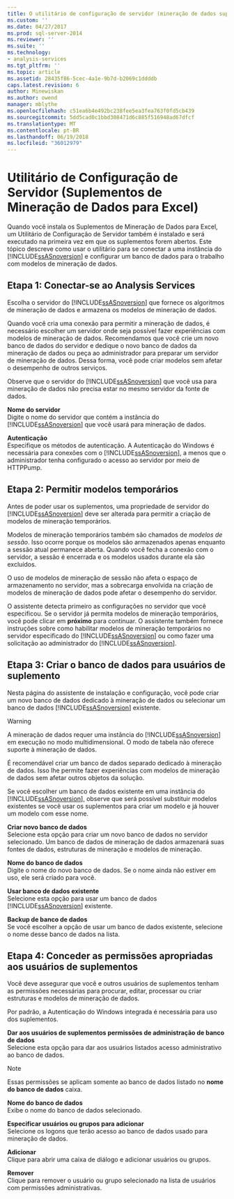 ```yaml
---
title: O utilitário de configuração de servidor (mineração de dados suplementos para Excel) | Microsoft Docs
ms.custom: ''
ms.date: 04/27/2017
ms.prod: sql-server-2014
ms.reviewer: ''
ms.suite: ''
ms.technology:
- analysis-services
ms.tgt_pltfrm: ''
ms.topic: article
ms.assetid: 28435f86-5cec-4a1e-9b7d-b2069c1ddddb
caps.latest.revision: 6
author: Minewiskan
ms.author: owend
manager: mblythe
ms.openlocfilehash: c51ea6b4e492bc238fee5ea3fea763f0fd5cb439
ms.sourcegitcommit: 5dd5cad0c1bbd308471d6c885f516948ad67dfcf
ms.translationtype: MT
ms.contentlocale: pt-BR
ms.lasthandoff: 06/19/2018
ms.locfileid: "36012979"
---
```

# <a name="server-configuration-utility-data-mining-add-ins-for-excel"></a>Utilitário de Configuração de Servidor (Suplementos de Mineração de Dados para Excel)
  Quando você instala os Suplementos de Mineração de Dados para Excel, um Utilitário de Configuração de Servidor também é instalado e será executado na primeira vez em que os suplementos forem abertos. Este tópico descreve como usar o utilitário para se conectar a uma instância do [!INCLUDE[ssASnoversion](../includes/ssasnoversion-md.md)] e configurar um banco de dados para o trabalho com modelos de mineração de dados.  
  

  
##  <a name="bkmk_step1"></a> Etapa 1: Conectar-se ao Analysis Services  
 Escolha o servidor do [!INCLUDE[ssASnoversion](../includes/ssasnoversion-md.md)] que fornece os algoritmos de mineração de dados e armazena os modelos de mineração de dados.  
  
 Quando você cria uma conexão para permitir a mineração de dados, é necessário escolher um servidor onde seja possível fazer experiências com modelos de mineração de dados. Recomendamos que você crie um novo banco de dados do servidor e dedique o novo banco de dados da mineração de dados ou peça ao administrador para preparar um servidor de mineração de dados. Dessa forma, você pode criar modelos sem afetar o desempenho de outros serviços.  
  
 Observe que o servidor do [!INCLUDE[ssASnoversion](../includes/ssasnoversion-md.md)] que você usa para mineração de dados não precisa estar no mesmo servidor da fonte de dados.  
  
 **Nome do servidor**  
 Digite o nome do servidor que contém a instância do [!INCLUDE[ssASnoversion](../includes/ssasnoversion-md.md)] que você usará para mineração de dados.  
  
 **Autenticação**  
 Especifique os métodos de autenticação. A Autenticação do Windows é necessária para conexões com o [!INCLUDE[ssASnoversion](../includes/ssasnoversion-md.md)], a menos que o administrador tenha configurado o acesso ao servidor por meio de HTTPPump.  
  
##  <a name="bkmk_step2"></a> Etapa 2: Permitir modelos temporários  
 Antes de poder usar os suplementos, uma propriedade de servidor do [!INCLUDE[ssASnoversion](../includes/ssasnoversion-md.md)] deve ser alterada para permitir a criação de modelos de mineração temporários.  
  
 Modelos de mineração temporários também são chamados de *modelos de sessão*. Isso ocorre porque os modelos são armazenados apenas enquanto a sessão atual permanece aberta. Quando você fecha a conexão com o servidor, a sessão é encerrada e os modelos usados durante ela são excluídos.  
  
 O uso de modelos de mineração de sessão não afeta o espaço de armazenamento no servidor, mas a sobrecarga envolvida na criação de modelos de mineração de dados pode afetar o desempenho do servidor.  
  
 O assistente detecta primeiro as configurações no servidor que você especificou. Se o servidor já permita modelos de mineração temporários, você pode clicar em **próximo** para continuar. O assistente também fornece instruções sobre como habilitar modelos de mineração temporários no servidor especificado do [!INCLUDE[ssASnoversion](../includes/ssasnoversion-md.md)] ou como fazer uma solicitação ao administrador do [!INCLUDE[ssASnoversion](../includes/ssasnoversion-md.md)].  
  
##  <a name="bkmk_step3"></a> Etapa 3: Criar o banco de dados para usuários de suplemento  
 Nesta página do assistente de instalação e configuração, você pode criar um novo banco de dados dedicado à mineração de dados ou selecionar um banco de dados [!INCLUDE[ssASnoversion](../includes/ssasnoversion-md.md)] existente.  
  
> [!WARNING]  
>  A mineração de dados requer uma instância do [!INCLUDE[ssASnoversion](../includes/ssasnoversion-md.md)] em execução no modo multidimensional. O modo de tabela não oferece suporte à mineração de dados.  
  
 É recomendável criar um banco de dados separado dedicado à mineração de dados. Isso lhe permite fazer experiências com modelos de mineração de dados sem afetar outros objetos da solução.  
  
 Se você escolher um banco de dados existente em uma instância do [!INCLUDE[ssASnoversion](../includes/ssasnoversion-md.md)], observe que será possível substituir modelos existentes se você usar os suplementos para criar um modelo e já houver um modelo com esse nome.  
  
 **Criar novo banco de dados**  
 Selecione esta opção para criar um novo banco de dados no servidor selecionado. Um banco de dados de mineração de dados armazenará suas fontes de dados, estruturas de mineração e modelos de mineração.  
  
 **Nome do banco de dados**  
 Digite o nome do novo banco de dados. Se o nome ainda não estiver em uso, ele será criado para você.  
  
 **Usar banco de dados existente**  
 Selecione esta opção para usar um banco de dados [!INCLUDE[ssASnoversion](../includes/ssasnoversion-md.md)] existente.  
  
 **Backup de banco de dados**  
 Se você escolher a opção de usar um banco de dados existente, selecione o nome desse banco de dados na lista.  
  
##  <a name="bkmk_step4"></a> Etapa 4: Conceder as permissões apropriadas aos usuários de suplementos  
 Você deve assegurar que você e outros usuários de suplementos tenham as permissões necessárias para procurar, editar, processar ou criar estruturas e modelos de mineração de dados.  
  
 Por padrão, a Autenticação do Windows integrada é necessária para uso dos suplementos.  
  
 **Dar aos usuários de suplementos permissões de administração de banco de dados**  
 Selecione esta opção para dar aos usuários listados acesso administrativo ao banco de dados.  
  
> [!NOTE]  
>  Essas permissões se aplicam somente ao banco de dados listado no **nome do banco de dados** caixa.  
  
 **Nome do banco de dados**  
 Exibe o nome do banco de dados selecionado.  
  
 **Especificar usuários ou grupos para adicionar**  
 Selecione os logons que terão acesso ao banco de dados usado para mineração de dados.  
  
 **Adicionar**  
 Clique para abrir uma caixa de diálogo e adicionar usuários ou grupos.  
  
 **Remover**  
 Clique para remover o usuário ou grupo selecionado na lista de usuários com permissões administrativas.  
  
  